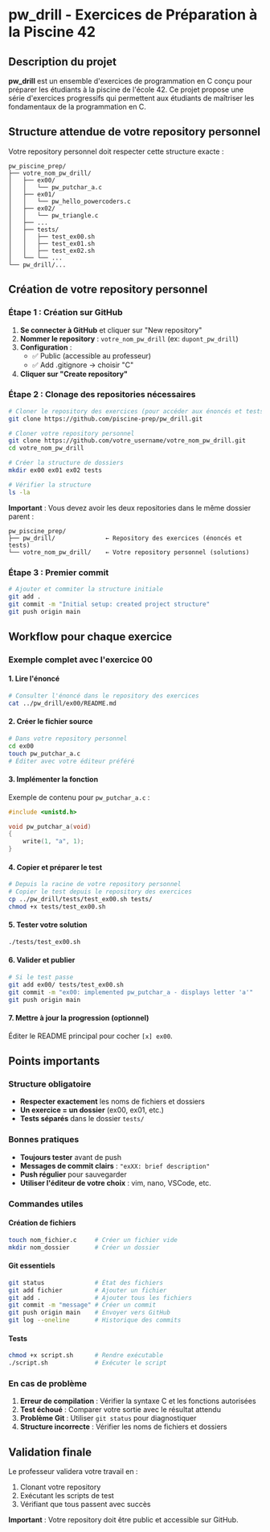 # pw_drill - Exercices de Préparation à la Piscine 42

## Description du projet

**pw_drill** est un ensemble d'exercices de programmation en C conçu pour préparer les étudiants à la piscine de l'école 42. Ce projet propose une série d'exercices progressifs qui permettent aux étudiants de maîtriser les fondamentaux de la programmation en C.

## Structure attendue de votre repository personnel

Votre repository personnel doit respecter cette structure exacte :

```
pw_piscine_prep/
├── votre_nom_pw_drill/
│   ├── ex00/
│   │   └── pw_putchar_a.c
│   ├── ex01/
│   │   └── pw_hello_powercoders.c
│   ├── ex02/
│   │   └── pw_triangle.c
│   ├── ...
│   ├── tests/
│   │   ├── test_ex00.sh
│   │   ├── test_ex01.sh
│   │   ├── test_ex02.sh
│   └── └── ...
└── pw_drill/...
```

## Création de votre repository personnel

### Étape 1 : Création sur GitHub

1. **Se connecter à GitHub** et cliquer sur "New repository"
2. **Nommer le repository** : `votre_nom_pw_drill` (ex: `dupont_pw_drill`)
3. **Configuration** :
   - ✅ Public (accessible au professeur)
   - ✅ Add .gitignore → choisir "C"
4. **Cliquer sur "Create repository"**

### Étape 2 : Clonage des repositories nécessaires

```bash
# Cloner le repository des exercices (pour accéder aux énoncés et tests)
git clone https://github.com/piscine-prep/pw_drill.git

# Cloner votre repository personnel
git clone https://github.com/votre_username/votre_nom_pw_drill.git
cd votre_nom_pw_drill

# Créer la structure de dossiers
mkdir ex00 ex01 ex02 tests

# Vérifier la structure
ls -la
```

**Important** : Vous devez avoir les deux repositories dans le même dossier parent :

```
pw_piscine_prep/
├── pw_drill/              ← Repository des exercices (énoncés et tests)
└── votre_nom_pw_drill/    ← Votre repository personnel (solutions)
```

### Étape 3 : Premier commit

```bash
# Ajouter et commiter la structure initiale
git add .
git commit -m "Initial setup: created project structure"
git push origin main
```

## Workflow pour chaque exercice

### Exemple complet avec l'exercice 00

#### 1. Lire l'énoncé

```bash
# Consulter l'énoncé dans le repository des exercices
cat ../pw_drill/ex00/README.md
```

#### 2. Créer le fichier source

```bash
# Dans votre repository personnel
cd ex00
touch pw_putchar_a.c
# Éditer avec votre éditeur préféré
```

#### 3. Implémenter la fonction

Exemple de contenu pour `pw_putchar_a.c` :

```c
#include <unistd.h>

void pw_putchar_a(void)
{
    write(1, "a", 1);
}
```

#### 4. Copier et préparer le test

```bash
# Depuis la racine de votre repository personnel
# Copier le test depuis le repository des exercices
cp ../pw_drill/tests/test_ex00.sh tests/
chmod +x tests/test_ex00.sh
```

#### 5. Tester votre solution

```bash
./tests/test_ex00.sh
```

#### 6. Valider et publier

```bash
# Si le test passe
git add ex00/ tests/test_ex00.sh
git commit -m "ex00: implemented pw_putchar_a - displays letter 'a'"
git push origin main
```

#### 7. Mettre à jour la progression (optionnel)

Éditer le README principal pour cocher `[x] ex00`.

## Points importants

### Structure obligatoire

- **Respecter exactement** les noms de fichiers et dossiers
- **Un exercice = un dossier** (ex00, ex01, etc.)
- **Tests séparés** dans le dossier `tests/`

### Bonnes pratiques

- **Toujours tester** avant de push
- **Messages de commit clairs** : `"exXX: brief description"`
- **Push régulier** pour sauvegarder
- **Utiliser l'éditeur de votre choix** : vim, nano, VSCode, etc.

### Commandes utiles

#### Création de fichiers

```bash
touch nom_fichier.c     # Créer un fichier vide
mkdir nom_dossier       # Créer un dossier
```

#### Git essentiels

```bash
git status              # État des fichiers
git add fichier         # Ajouter un fichier
git add .               # Ajouter tous les fichiers
git commit -m "message" # Créer un commit
git push origin main    # Envoyer vers GitHub
git log --oneline       # Historique des commits
```

#### Tests

```bash
chmod +x script.sh      # Rendre exécutable
./script.sh             # Exécuter le script
```

### En cas de problème

1. **Erreur de compilation** : Vérifier la syntaxe C et les fonctions autorisées
2. **Test échoué** : Comparer votre sortie avec le résultat attendu
3. **Problème Git** : Utiliser `git status` pour diagnostiquer
4. **Structure incorrecte** : Vérifier les noms de fichiers et dossiers

## Validation finale

Le professeur validera votre travail en :

1. Clonant votre repository
2. Exécutant les scripts de test
3. Vérifiant que tous passent avec succès

**Important** : Votre repository doit être public et accessible sur GitHub.
